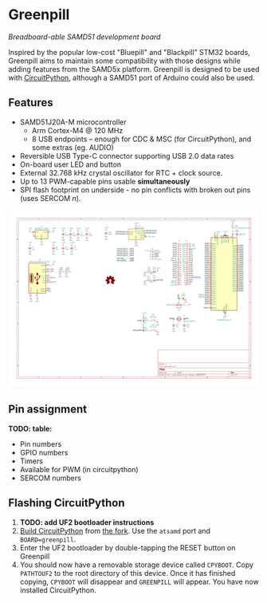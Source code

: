 Greenpill
===
*Breadboard-able SAMD51 development board*

Inspired by the popular low-cost "Bluepill" and "Blackpill" STM32 boards, Greenpill aims to maintain some compatibility with those designs while adding features from the SAMD5x platform. Greenpill is designed to be used with [CircuitPython], although a SAMD51 port of Arduino could also be used.

## Features
 - SAMD51J20A-M microcontroller
   - Arm Cortex-M4 @ 120 MHz
   - 8 USB endpoints &ndash; enough for CDC & MSC (for CircuitPython), and some extras (eg. AUDIO)
 - Reversible USB Type-C connector supporting USB 2.0 data rates
 - On-board user LED and button
 - External 32.768 kHz crystal oscillator for RTC + clock source.
 - Up to 13 PWM-capable pins usable **simultaneously**
 - SPI flash footprint on underside - no pin conflicts with broken out pins (uses SERCOM *n*).

![Greenpill Schematic](docs/greenpill-schematic.svg)

## Pin assignment

**TODO: table:**
 - Pin numbers
 - GPIO numbers
 - Timers
 - Available for PWM (in circuitpython)
 - SERCOM numbers

## Flashing CircuitPython
1. **TODO: add UF2 bootloader instructions**
2. [Build CircuitPython][BuildCPy] from [the fork][CPyFork]. Use the `atsamd` port and `BOARD=greenpill`.
3. Enter the UF2 bootloader by double-tapping the RESET button on Greenpill
4. You should now have a removable storage device called `CPYBOOT`. Copy `PATHTOUF2` to the root directory of this device. Once it has finished copying, `CPYBOOT` will disappear and `GREENPILL` will appear. You have now installed CircuitPython.

[CircuitPython]: https://github.com/Adafruit/CircuitPython "Adafruit/CircuitPython on GitHub"
[CPyFork]: https://github.com/Stary2001/circuitpython/tree/greenpill "Branch 'greenpill' from Stary2001/CircuitPython on GitHub; forked from Adafruit"
[BuildCPy]: https://learn.adafruit.com/building-circuitpython?view=all "Building CircuitPython | Adafruit Learning System"
